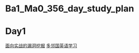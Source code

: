 # Ba1_Ma0_356_day_study_plan
# Day1
[面向实战的漏洞挖掘](./Vulnerability_mining/day1.md)
[多邻国英语学习](./english)
